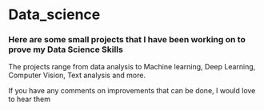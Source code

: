 # Data_science

### Here are some small projects that I have been working on to prove my Data Science Skills

The projects range from data analysis to Machine learning, Deep Learning, Computer Vision, Text analysis and more.

If you have any comments on improvements that can be done, I would love to hear them
